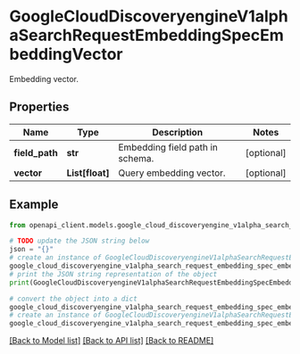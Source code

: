 # GoogleCloudDiscoveryengineV1alphaSearchRequestEmbeddingSpecEmbeddingVector

Embedding vector.

## Properties

Name | Type | Description | Notes
------------ | ------------- | ------------- | -------------
**field_path** | **str** | Embedding field path in schema. | [optional] 
**vector** | **List[float]** | Query embedding vector. | [optional] 

## Example

```python
from openapi_client.models.google_cloud_discoveryengine_v1alpha_search_request_embedding_spec_embedding_vector import GoogleCloudDiscoveryengineV1alphaSearchRequestEmbeddingSpecEmbeddingVector

# TODO update the JSON string below
json = "{}"
# create an instance of GoogleCloudDiscoveryengineV1alphaSearchRequestEmbeddingSpecEmbeddingVector from a JSON string
google_cloud_discoveryengine_v1alpha_search_request_embedding_spec_embedding_vector_instance = GoogleCloudDiscoveryengineV1alphaSearchRequestEmbeddingSpecEmbeddingVector.from_json(json)
# print the JSON string representation of the object
print(GoogleCloudDiscoveryengineV1alphaSearchRequestEmbeddingSpecEmbeddingVector.to_json())

# convert the object into a dict
google_cloud_discoveryengine_v1alpha_search_request_embedding_spec_embedding_vector_dict = google_cloud_discoveryengine_v1alpha_search_request_embedding_spec_embedding_vector_instance.to_dict()
# create an instance of GoogleCloudDiscoveryengineV1alphaSearchRequestEmbeddingSpecEmbeddingVector from a dict
google_cloud_discoveryengine_v1alpha_search_request_embedding_spec_embedding_vector_from_dict = GoogleCloudDiscoveryengineV1alphaSearchRequestEmbeddingSpecEmbeddingVector.from_dict(google_cloud_discoveryengine_v1alpha_search_request_embedding_spec_embedding_vector_dict)
```
[[Back to Model list]](../README.md#documentation-for-models) [[Back to API list]](../README.md#documentation-for-api-endpoints) [[Back to README]](../README.md)


